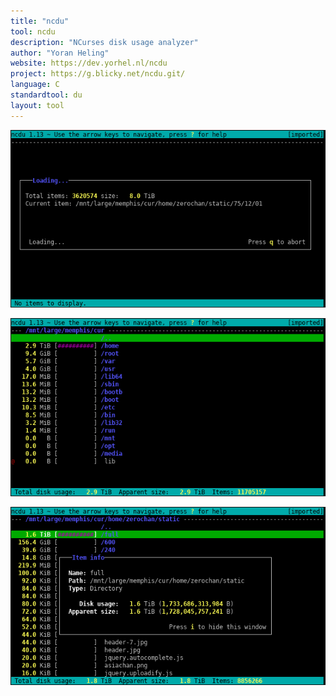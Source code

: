 ```yaml
---
title: "ncdu"
tool: ncdu
description: "NCurses disk usage analyzer"
author: "Yoran Heling"
website: https://dev.yorhel.nl/ncdu
project: https://g.blicky.net/ncdu.git/
language: C
standardtool: du
layout: tool
---
```


![Screenshot: Scanning](ncduscan-2.png)

![Screenshot: Done scanning](ncdudone-2.png)

![Screenshot: Directory information](ncduinfo-2.png)
